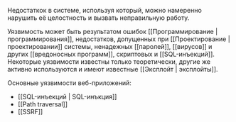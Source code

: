 Недостаткок в системе, используя который, можно намеренно нарушить её целостность и вызвать неправильную работу.

Уязвимость может быть результатом ошибок [[Программирование | программирования]], недостатков, допущенных при [[Проектирование | проектировании]] системы, ненадежных [[паролей]], [[вирусов]] и других [[вредоносных программ]], скриптовых и [[SQL-инъекций]]. Некоторые уязвимости известны только теоретически, другие же активно используются и имеют известные [[Эксплойт | эксплойты]].

Основные уязвимости веб-приложений:
- [[SQL-инъекций | SQL-инъкция]]
- [[Path traversal]]
- [[SSRF]]